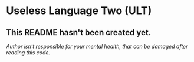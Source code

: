 # Useless Language Two (ULT)

## This README hasn't been created yet.

*Author isn't responsible for your mental health, that can be damaged
after reading this code.*
